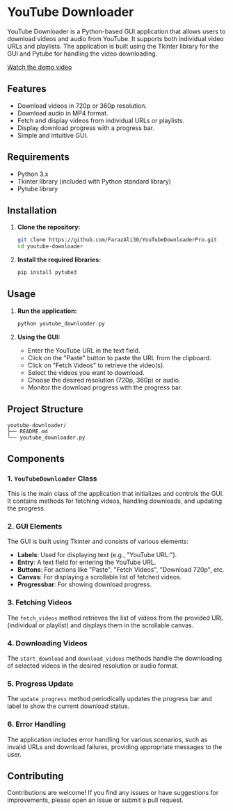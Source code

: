 # YouTube Downloader

YouTube Downloader is a Python-based GUI application that allows users to download videos and audio from YouTube. It supports both individual video URLs and playlists. The application is built using the Tkinter library for the GUI and Pytube for handling the video downloading.

[Watch the demo video](https://scontent.cdninstagram.com/o1/v/t16/f1/m86/EE4907095AF4DFB1DB27B5BF6A70D6AD_video_dashinit.mp4?efg=eyJxZV9ncm91cHMiOiJbXCJpZ193ZWJfZGVsaXZlcnlfdnRzX290ZlwiXSIsInZlbmNvZGVfdGFnIjoidnRzX3ZvZF91cmxnZW4uY2xpcHMuYzIuNzIwLmJhc2VsaW5lIn0&_nc_ht=instagram.fkhi4-3.fna.fbcdn.net&_nc_cat=108&vs=996766982139888_512515042&_nc_vs=HBksFQIYUmlnX3hwdl9yZWVsc19wZXJtYW5lbnRfc3JfcHJvZC9FRTQ5MDcwOTVBRjRERkIxREIyN0I1QkY2QTcwRDZBRF92aWRlb19kYXNoaW5pdC5tcDQVAALIAQAVAhg6cGFzc3Rocm91Z2hfZXZlcnN0b3JlL0dNcjN5eHE5UDc4cE1wc0JBSkl4NzJDRC1vVkRicV9FQUFBRhUCAsgBACgAGAAbABUAACa2iIz%2B3K3ZPxUCKAJDMywXQFgszMzMzM0YEmRhc2hfYmFzZWxpbmVfMV92MREAdf4HAA%3D%3D&_nc_rid=e28e86780f&ccb=9-4&oh=00_AYD2TUgEJ8mEPHeL6_WmbEOKgMfxJHApMJVC_IrXQ5Zgzw&oe=668C8ABF&_nc_sid=d885a2)

## Features

- Download videos in 720p or 360p resolution.
- Download audio in MP4 format.
- Fetch and display videos from individual URLs or playlists.
- Display download progress with a progress bar.
- Simple and intuitive GUI.

## Requirements

- Python 3.x
- Tkinter library (included with Python standard library)
- Pytube library

## Installation

1. **Clone the repository:**

    ```bash
    git clone https://github.com/FarazAli30/YouTubeDownloaderPro.git
    cd youtube-downloader
    ```

2. **Install the required libraries:**

    ```bash
    pip install pytube3
    ```

## Usage

1. **Run the application:**

    ```bash
    python youtube_downloader.py
    ```

2. **Using the GUI:**
   - Enter the YouTube URL in the text field.
   - Click on the "Paste" button to paste the URL from the clipboard.
   - Click on "Fetch Videos" to retrieve the video(s).
   - Select the videos you want to download.
   - Choose the desired resolution (720p, 360p) or audio.
   - Monitor the download progress with the progress bar.

## Project Structure

```plaintext
youtube-downloader/
├── README.md
└── youtube_downloader.py
```


## Components

### 1. `YouTubeDownloader` Class

This is the main class of the application that initializes and controls the GUI. It contains methods for fetching videos, handling downloads, and updating the progress.

### 2. GUI Elements

The GUI is built using Tkinter and consists of various elements:
- **Labels**: Used for displaying text (e.g., "YouTube URL:").
- **Entry**: A text field for entering the YouTube URL.
- **Buttons**: For actions like "Paste", "Fetch Videos", "Download 720p", etc.
- **Canvas**: For displaying a scrollable list of fetched videos.
- **Progressbar**: For showing download progress.

### 3. Fetching Videos

The `fetch_videos` method retrieves the list of videos from the provided URL (individual or playlist) and displays them in the scrollable canvas.

### 4. Downloading Videos

The `start_download` and `download_videos` methods handle the downloading of selected videos in the desired resolution or audio format.

### 5. Progress Update

The `update_progress` method periodically updates the progress bar and label to show the current download status.

### 6. Error Handling

The application includes error handling for various scenarios, such as invalid URLs and download failures, providing appropriate messages to the user.

## Contributing

Contributions are welcome! If you find any issues or have suggestions for improvements, please open an issue or submit a pull request.
